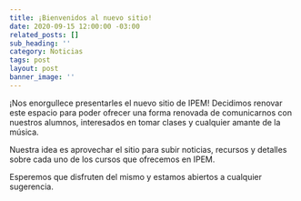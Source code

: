```yaml
---
title: ¡Bienvenidos al nuevo sitio!
date: 2020-09-15 12:00:00 -03:00
related_posts: []
sub_heading: ''
category: Noticias
tags: post
layout: post
banner_image: ''
---
```

¡Nos enorgullece presentarles el nuevo sitio de IPEM! Decidimos renovar este espacio para poder ofrecer una forma
renovada de comunicarnos con nuestros alumnos, interesados en tomar clases y cualquier amante de la música.

Nuestra idea es aprovechar el sitio para subir noticias, recursos y detalles sobre cada uno de los cursos que ofrecemos
en IPEM.

Esperemos que disfruten del mismo y estamos abiertos a cualquier sugerencia.
